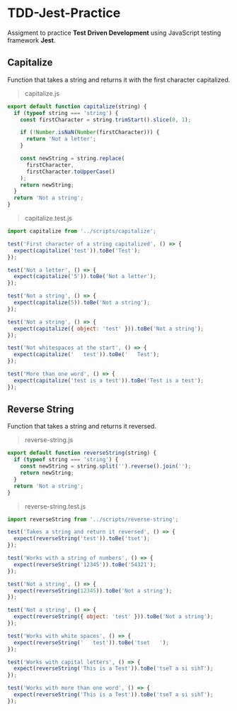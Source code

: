 # TDD-Jest-Practice

Assigment to practice **Test Driven Development** using JavaScript testing framework **Jest**.

## Capitalize

Function that takes a string and returns it with the first character capitalized.

> capitalize.js

```javascript
export default function capitalize(string) {
  if (typeof string === 'string') {
    const firstCharacter = string.trimStart().slice(0, 1);

    if (!Number.isNaN(Number(firstCharacter))) {
      return 'Not a letter';
    }

    const newString = string.replace(
      firstCharacter,
      firstCharacter.toUpperCase()
    );
    return newString;
  }
  return 'Not a string';
}
```

> capitalize.test.js

```javascript
import capitalize from '../scripts/capitalize';

test('First character of a string capitalized', () => {
  expect(capitalize('test')).toBe('Test');
});

test('Not a letter', () => {
  expect(capitalize('5')).toBe('Not a letter');
});

test('Not a string', () => {
  expect(capitalize(5)).toBe('Not a string');
});

test('Not a string', () => {
  expect(capitalize({ object: 'test' })).toBe('Not a string');
});

test('Not whitespaces at the start', () => {
  expect(capitalize('   test')).toBe('   Test');
});

test('More than one word', () => {
  expect(capitalize('test is a test')).toBe('Test is a test');
});
```

## Reverse String

Function that takes a string and returns it reversed.

> reverse-string.js

```javascript
export default function reverseString(string) {
  if (typeof string === 'string') {
    const newString = string.split('').reverse().join('');
    return newString;
  }
  return 'Not a string';
}
```

> reverse-string.test.js

```javascript
import reverseString from '../scripts/reverse-string';

test('Takes a string and return it reversed', () => {
  expect(reverseString('test')).toBe('tset');
});

test('Works with a string of numbers', () => {
  expect(reverseString('12345')).toBe('54321');
});

test('Not a string', () => {
  expect(reverseString(12345)).toBe('Not a string');
});

test('Not a string', () => {
  expect(reverseString({ object: 'test' })).toBe('Not a string');
});

test('Works with white spaces', () => {
  expect(reverseString('   test')).toBe('tset   ');
});

test('Works with capital letters', () => {
  expect(reverseString('This is a Test')).toBe('tseT a si sihT');
});

test('Works with more than one word', () => {
  expect(reverseString('This is a Test')).toBe('tseT a si sihT');
});
```
